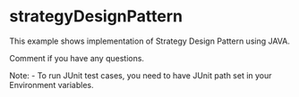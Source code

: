 # strategyDesignPattern

This example shows implementation of Strategy Design Pattern using JAVA. 

Comment if you have any questions. 

Note: - To run JUnit test cases, you need to have JUnit path set in your Environment variables.
